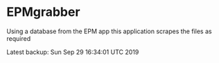 # EPMgrabber
Using a database from the EPM app this application scrapes the files as required


Latest backup: Sun Sep 29 16:34:01 UTC 2019

